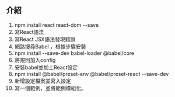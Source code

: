 ## 介紹
1. npm install react react-dom --save
2. 寫React語法
3. 寫React JSX語法發現錯誤
4. 網路搜尋Babel ，根據步驟安裝
5. npm install --save-dev babel-loader @babel/core
6. 將規則加入config
7. 安裝babel並加上React設定
8. npm install @babel/preset-env @babel/preset-react --save-dev
9. 新增設定檔案並寫入設定
10. 寫一個範例，並將範例模組化。